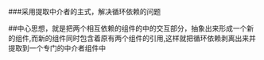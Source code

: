 ###采用提取中介者的主式，解决循环依赖的问题

##中心思想，就是把两个相互依赖的组件的中的交互部分，抽象出来形成一个新的组件,而新的组件同时包含着原有两个组件的引用,这样就把循环依赖剥离出来并提取到一个专门的中介者组件中